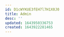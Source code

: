 ```yaml
---
id: D1cWYKUE3fEH7l7H1X0J0
title: Admin
desc: ''
updated: 1643950336753
created: 1643922281465
---
```


